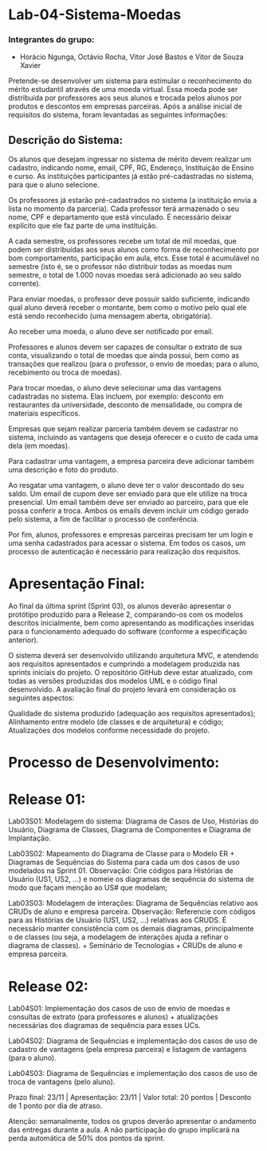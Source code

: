 # Lab-04-Sistema-Moedas


### Integrantes do grupo:

* Horácio Ngunga, Octávio Rocha, Vitor José Bastos e Vitor de Souza Xavier


Pretende-se desenvolver um sistema para estimular o reconhecimento do mérito estudantil através de uma moeda virtual. Essa moeda pode ser distribuída por professores aos seus alunos e trocada pelos alunos por produtos e descontos em empresas parceiras. Após a análise inicial de requisitos do sistema, foram levantadas as seguintes informações:

 

## Descrição do Sistema:
Os alunos que desejam ingressar no sistema de mérito devem realizar um cadastro, indicando nome, email, CPF, RG, Endereço, Instituição de Ensino e curso. As instituições participantes já estão pré-cadastradas no sistema, para que o aluno selecione.

Os professores já estarão pré-cadastrados no sistema (a instituição envia a lista no momento da parceria). Cada professor terá armazenado o seu nome, CPF e departamento que está vinculado. É necessário deixar explícito que ele faz parte de uma instituição.

A cada semestre, os professores recebe um total de mil moedas, que podem ser distribuídas aos seus alunos como forma de reconhecimento por bom comportamento, participação em aula, etcs. Esse total é acumulável no semestre (isto é, se o professor não distribuir todas as moedas num semestre, o total de 1.000 novas moedas será adicionado ao seu saldo corrente).

Para enviar moedas, o professor deve possuir saldo suficiente, indicando qual aluno deverá receber o montante, bem como o motivo pelo qual ele está sendo reconhecido (uma mensagem aberta, obrigatória).

Ao receber uma moeda, o aluno deve ser notificado por email. 

Professores e alunos devem ser capazes de consultar o extrato de sua conta, visualizando o total de moedas que ainda possui, bem como as transações que realizou (para o professor, o envio de moedas; para o aluno, recebimento ou troca de moedas).

Para trocar moedas, o aluno deve selecionar uma das vantagens cadastradas no sistema. Elas incluem, por exemplo: desconto em restaurantes da universidade, desconto de mensalidade, ou compra de materiais específicos.

Empresas que sejam realizar parceria também devem se cadastrar no sistema, incluindo as vantagens que deseja oferecer e o custo de cada uma dela (em moedas).

Para cadastrar uma vantagem, a empresa parceira deve adicionar também uma descrição e foto do produto.

Ao resgatar uma vantagem, o aluno deve ter o valor descontado do seu saldo. Um email de cupom deve ser enviado para que ele utilize na troca presencial. Um email também deve ser enviado ao parceiro, para que ele possa conferir a troca. Ambos os emails devem incluir um código gerado pelo sistema, a fim de facilitar o processo de conferência.

Por fim, alunos, professores e empresas parceiras precisam ter um login e uma senha cadastrados para acessar o sistema. Em todos os casos, um processo de autenticação é necessário para realização dos requisitos.

 

# Apresentação Final:

Ao final da última sprint (Sprint 03), os alunos deverão apresentar o protótipo produzido para a Release 2, comparando-os com os modelos descritos inicialmente, bem como apresentando as modificações inseridas para o funcionamento adequado do software (conforme a especificação anterior). 

O sistema deverá ser desenvolvido utilizando arquitetura MVC, e atendendo aos requisitos apresentados e cumprindo a modelagem produzida nas sprints iniciais do projeto. O repositório GitHub deve estar atualizado, com todas as versões produzidas dos modelos UML e o código final desenvolvido. A avaliação final do projeto levará em consideração os seguintes aspectos:

Qualidade do sistema produzido (adequação aos requisitos apresentados);
Alinhamento entre modelo (de classes e de arquitetura) e código;
Atualizações dos modelos conforme necessidade do projeto.
 

# Processo de Desenvolvimento:
# Release 01:
Lab03S01: Modelagem do sistema: Diagrama de Casos de Uso, Histórias do Usuário, Diagrama de Classes, Diagrama de Componentes e Diagrama de Implantação. 

Lab03S02: Mapeamento do Diagrama de Classe para o Modelo ER + Diagramas de Sequências do Sistema para cada um dos casos de uso modelados na Sprint 01. Observação: Crie códigos para Histórias de Usuário (US1, US2, ...) e nomeie os diagramas de sequência do sistema de modo que façam menção ao US# que modelam;

Lab03S03: Modelagem de interações: Diagrama de Sequências relativo aos CRUDs de aluno e empresa parceira. Observação: Referencie com códigos para as Histórias de Usuário (US1, US2, ...) relativas aos CRUDS. É necessário manter consistência com os demais diagramas, principalmente o de classes (ou seja, a modelagem de interações ajuda a refinar o diagrama de classes). + Seminário de Tecnologias + CRUDs de aluno e empresa parceira.

 

# Release 02:
Lab04S01: Implementação dos casos de uso de envio de moedas e consultas de extrato (para professores e alunos) + atualizações necessárias dos diagramas de sequência para esses UCs.

Lab04S02: Diagrama de Sequências e implementação dos casos de uso de cadastro de vantagens (pela empresa parceira) e listagem de vantagens (para o aluno). 

Lab04S03: Diagrama de Sequências e implementação dos casos de uso de troca de vantagens (pelo aluno).

Prazo final: 23/11 | Apresentação: 23/11 | Valor total: 20 pontos | Desconto de 1 ponto por dia de atraso.

Atenção: semanalmente, todos os grupos deverão apresentar o andamento das entregas durante a aula. A não participação do grupo implicará na perda automática de 50% dos pontos da sprint.

